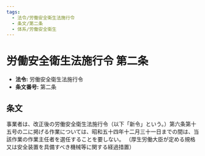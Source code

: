 ```yaml
---
tags:
  - 法令/労働安全衛生法施行令
  - 条文/第二条
  - 体系/労働安全衛生
---
```

# 労働安全衛生法施行令 第二条

- **法令:** 労働安全衛生法施行令
- **条文番号:** 第二条

## 条文
事業者は、改正後の労働安全衛生法施行令（以下「新令」という。）第六条第十五号の二に掲げる作業については、昭和五十四年十二月三十一日までの間は、当該作業の作業主任者を選任することを要しない。
（厚生労働大臣が定める規格又は安全装置を具備すべき機械等に関する経過措置）

